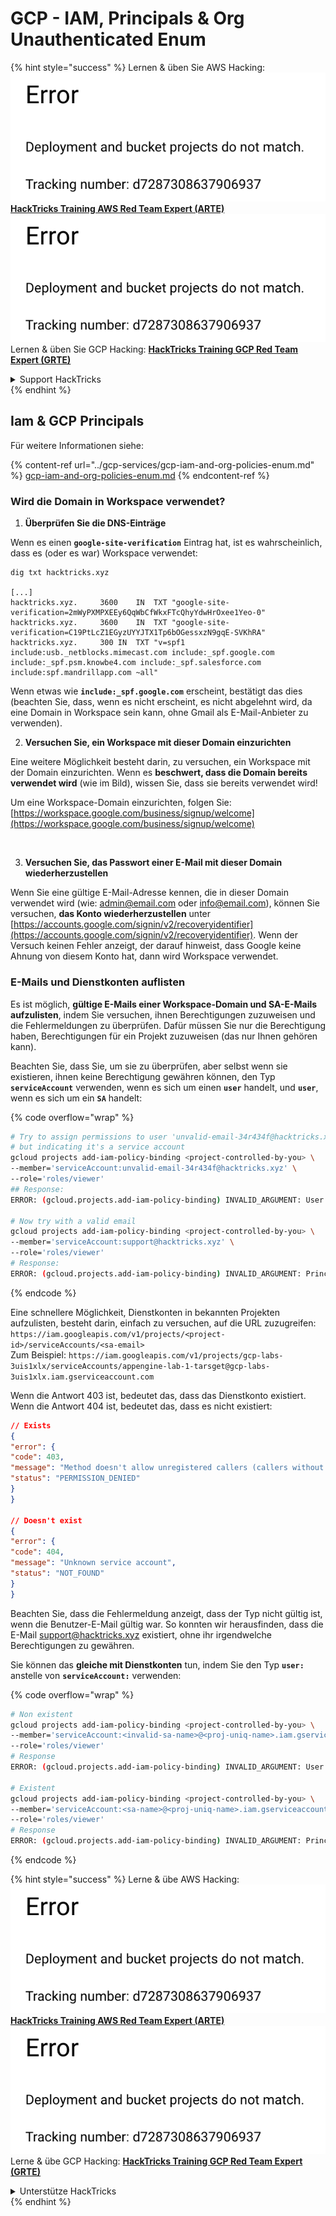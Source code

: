 # GCP - IAM, Principals & Org Unauthenticated Enum

{% hint style="success" %}
Lernen & üben Sie AWS Hacking:<img src="../../../.gitbook/assets/image (1) (1).png" alt="" data-size="line">[**HackTricks Training AWS Red Team Expert (ARTE)**](https://training.hacktricks.xyz/courses/arte)<img src="../../../.gitbook/assets/image (1) (1).png" alt="" data-size="line">\
Lernen & üben Sie GCP Hacking: <img src="../../../.gitbook/assets/image (2).png" alt="" data-size="line">[**HackTricks Training GCP Red Team Expert (GRTE)**<img src="../../../.gitbook/assets/image (2).png" alt="" data-size="line">](https://training.hacktricks.xyz/courses/grte)

<details>

<summary>Support HackTricks</summary>

* Überprüfen Sie die [**Abonnementpläne**](https://github.com/sponsors/carlospolop)!
* **Treten Sie der** 💬 [**Discord-Gruppe**](https://discord.gg/hRep4RUj7f) oder der [**Telegram-Gruppe**](https://t.me/peass) bei oder **folgen** Sie uns auf **Twitter** 🐦 [**@hacktricks\_live**](https://twitter.com/hacktricks\_live)**.**
* **Teilen Sie Hacking-Tricks, indem Sie PRs an die** [**HackTricks**](https://github.com/carlospolop/hacktricks) und [**HackTricks Cloud**](https://github.com/carlospolop/hacktricks-cloud) GitHub-Repos senden.

</details>
{% endhint %}

## Iam & GCP Principals

Für weitere Informationen siehe:

{% content-ref url="../gcp-services/gcp-iam-and-org-policies-enum.md" %}
[gcp-iam-and-org-policies-enum.md](../gcp-services/gcp-iam-and-org-policies-enum.md)
{% endcontent-ref %}

### Wird die Domain in Workspace verwendet?

1. **Überprüfen Sie die DNS-Einträge**

Wenn es einen **`google-site-verification`** Eintrag hat, ist es wahrscheinlich, dass es (oder es war) Workspace verwendet:
```
dig txt hacktricks.xyz

[...]
hacktricks.xyz.		3600	IN	TXT	"google-site-verification=2mWyPXMPXEEy6QqWbCfWkxFTcQhyYdwHrOxee1Yeo-0"
hacktricks.xyz.		3600	IN	TXT	"google-site-verification=C19PtLcZ1EGyzUYYJTX1Tp6bOGessxzN9gqE-SVKhRA"
hacktricks.xyz.		300	IN	TXT	"v=spf1 include:usb._netblocks.mimecast.com include:_spf.google.com include:_spf.psm.knowbe4.com include:_spf.salesforce.com include:spf.mandrillapp.com ~all"
```
Wenn etwas wie **`include:_spf.google.com`** erscheint, bestätigt das dies (beachten Sie, dass, wenn es nicht erscheint, es nicht abgelehnt wird, da eine Domain in Workspace sein kann, ohne Gmail als E-Mail-Anbieter zu verwenden).

2. **Versuchen Sie, ein Workspace mit dieser Domain einzurichten**

Eine weitere Möglichkeit besteht darin, zu versuchen, ein Workspace mit der Domain einzurichten. Wenn es **beschwert, dass die Domain bereits verwendet wird** (wie im Bild), wissen Sie, dass sie bereits verwendet wird!

Um eine Workspace-Domain einzurichten, folgen Sie: [https://workspace.google.com/business/signup/welcome](https://workspace.google.com/business/signup/welcome)

<figure><img src="../../../.gitbook/assets/image (330).png" alt=""><figcaption></figcaption></figure>

3. **Versuchen Sie, das Passwort einer E-Mail mit dieser Domain wiederherzustellen**

Wenn Sie eine gültige E-Mail-Adresse kennen, die in dieser Domain verwendet wird (wie: admin@email.com oder info@email.com), können Sie versuchen, **das Konto wiederherzustellen** unter [https://accounts.google.com/signin/v2/recoveryidentifier](https://accounts.google.com/signin/v2/recoveryidentifier). Wenn der Versuch keinen Fehler anzeigt, der darauf hinweist, dass Google keine Ahnung von diesem Konto hat, dann wird Workspace verwendet.

### E-Mails und Dienstkonten auflisten

Es ist möglich, **gültige E-Mails einer Workspace-Domain und SA-E-Mails aufzulisten**, indem Sie versuchen, ihnen Berechtigungen zuzuweisen und die Fehlermeldungen zu überprüfen. Dafür müssen Sie nur die Berechtigung haben, Berechtigungen für ein Projekt zuzuweisen (das nur Ihnen gehören kann).

Beachten Sie, dass Sie, um sie zu überprüfen, aber selbst wenn sie existieren, ihnen keine Berechtigung gewähren können, den Typ **`serviceAccount`** verwenden, wenn es sich um einen **`user`** handelt, und **`user`**, wenn es sich um ein **`SA`** handelt:

{% code overflow="wrap" %}
```bash
# Try to assign permissions to user 'unvalid-email-34r434f@hacktricks.xyz'
# but indicating it's a service account
gcloud projects add-iam-policy-binding <project-controlled-by-you> \
--member='serviceAccount:unvalid-email-34r434f@hacktricks.xyz' \
--role='roles/viewer'
## Response:
ERROR: (gcloud.projects.add-iam-policy-binding) INVALID_ARGUMENT: User unvalid-email-34r434f@hacktricks.xyz does not exist.

# Now try with a valid email
gcloud projects add-iam-policy-binding <project-controlled-by-you> \
--member='serviceAccount:support@hacktricks.xyz' \
--role='roles/viewer'
# Response:
ERROR: (gcloud.projects.add-iam-policy-binding) INVALID_ARGUMENT: Principal support@hacktricks.xyz is of type "user". The principal should appear as "user:support@hacktricks.xyz". See https://cloud.google.com/iam/help/members/types for additional documentation.
```
{% endcode %}

Eine schnellere Möglichkeit, Dienstkonten in bekannten Projekten aufzulisten, besteht darin, einfach zu versuchen, auf die URL zuzugreifen: `https://iam.googleapis.com/v1/projects/<project-id>/serviceAccounts/<sa-email>`\
Zum Beispiel: `https://iam.googleapis.com/v1/projects/gcp-labs-3uis1xlx/serviceAccounts/appengine-lab-1-tarsget@gcp-labs-3uis1xlx.iam.gserviceaccount.com`

Wenn die Antwort 403 ist, bedeutet das, dass das Dienstkonto existiert. Wenn die Antwort 404 ist, bedeutet das, dass es nicht existiert:
```json
// Exists
{
"error": {
"code": 403,
"message": "Method doesn't allow unregistered callers (callers without established identity). Please use API Key or other form of API consumer identity to call this API.",
"status": "PERMISSION_DENIED"
}
}

// Doesn't exist
{
"error": {
"code": 404,
"message": "Unknown service account",
"status": "NOT_FOUND"
}
}
```
Beachten Sie, dass die Fehlermeldung anzeigt, dass der Typ nicht gültig ist, wenn die Benutzer-E-Mail gültig war. So konnten wir herausfinden, dass die E-Mail support@hacktricks.xyz existiert, ohne ihr irgendwelche Berechtigungen zu gewähren.

Sie können das **gleiche mit Dienstkonten** tun, indem Sie den Typ **`user:`** anstelle von **`serviceAccount:`** verwenden:

{% code overflow="wrap" %}
```bash
# Non existent
gcloud projects add-iam-policy-binding <project-controlled-by-you> \
--member='serviceAccount:<invalid-sa-name>@<proj-uniq-name>.iam.gserviceaccount.com' \
--role='roles/viewer'
# Response
ERROR: (gcloud.projects.add-iam-policy-binding) INVALID_ARGUMENT: User <invalid-sa-name>@<proj-uniq-name>.iam.gserviceaccount.com does not exist.

# Existent
gcloud projects add-iam-policy-binding <project-controlled-by-you> \
--member='serviceAccount:<sa-name>@<proj-uniq-name>.iam.gserviceaccount.com' \
--role='roles/viewer'
# Response
ERROR: (gcloud.projects.add-iam-policy-binding) INVALID_ARGUMENT: Principal testing@digital-bonfire-410512.iam.gserviceaccount.com is of type "serviceAccount". The principal should appear as "serviceAccount:testing@digital-bonfire-410512.iam.gserviceaccount.com". See https://cloud.google.com/iam/help/members/types for additional documentation.
```
{% endcode %}

{% hint style="success" %}
Lerne & übe AWS Hacking:<img src="../../../.gitbook/assets/image (1) (1).png" alt="" data-size="line">[**HackTricks Training AWS Red Team Expert (ARTE)**](https://training.hacktricks.xyz/courses/arte)<img src="../../../.gitbook/assets/image (1) (1).png" alt="" data-size="line">\
Lerne & übe GCP Hacking: <img src="../../../.gitbook/assets/image (2).png" alt="" data-size="line">[**HackTricks Training GCP Red Team Expert (GRTE)**<img src="../../../.gitbook/assets/image (2).png" alt="" data-size="line">](https://training.hacktricks.xyz/courses/grte)

<details>

<summary>Unterstütze HackTricks</summary>

* Überprüfe die [**Abonnementpläne**](https://github.com/sponsors/carlospolop)!
* **Tritt der** 💬 [**Discord-Gruppe**](https://discord.gg/hRep4RUj7f) oder der [**Telegram-Gruppe**](https://t.me/peass) bei oder **folge** uns auf **Twitter** 🐦 [**@hacktricks\_live**](https://twitter.com/hacktricks\_live)**.**
* **Teile Hacking-Tricks, indem du PRs zu den** [**HackTricks**](https://github.com/carlospolop/hacktricks) und [**HackTricks Cloud**](https://github.com/carlospolop/hacktricks-cloud) GitHub-Repos einreichst.

</details>
{% endhint %}
